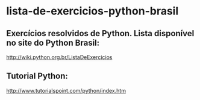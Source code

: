 # lista-de-exercicios-python-brasil

## Exercícios resolvidos de Python. Lista disponível no site do Python Brasil:

http://wiki.python.org.br/ListaDeExercicios

## Tutorial Python:

http://www.tutorialspoint.com/python/index.htm
